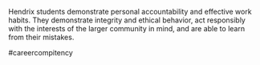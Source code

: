 Hendrix students demonstrate personal accountability and effective work habits. They demonstrate integrity and ethical behavior, act responsibly with the interests of the larger community in mind, and are able to learn from their mistakes.

#careercompitency